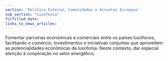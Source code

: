 ```yaml
---
section: 'Política Externa, Comunidades e Assuntos Europeus'
sub_section: "Lusofonia"
fulfilled_date:
links_to_news_articles:
---
```


Fomentar parcerias económicas e comerciais entre os países lusófonos, facilitando o comércio, investimentos e iniciativas conjuntas que aproveitem as potencialidades económicas da lusofonia. Neste contexto, dar especial atenção à cooperação no setor energético;